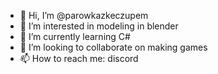 - 👋 Hi, I’m @parowkazkeczupem
- 👀 I’m interested in modeling in blender
- 🌱 I’m currently learning C#
- 💞️ I’m looking to collaborate on making games
- 📫 How to reach me: discord

<!---
parowkazkeczupem/parowkazkeczupem is a ✨ special ✨ repository because its `README.md` (this file) appears on your GitHub profile.
You can click the Preview link to take a look at your changes.
--->

